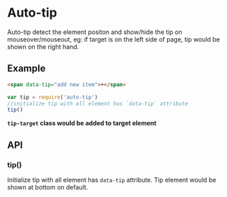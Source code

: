 # Auto-tip

Auto-tip detect the element positon and show/hide the tip on mouseover/mouseout,
eg: if target is on the left side of page, tip would be shown on the right hand.

## Example

``` html
<span data-tip="add new item">+</span>
```

``` js
var tip = require('auto-tip')
//initialize tip with all element has `data-tip` attribute
tip()
```

__`tip-target` class would be added to target element__

## API

### tip()

Initialize tip with all element has `data-tip` attribute.
Tip element would be shown at bottom on default.
